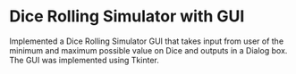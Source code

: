 # Dice Rolling Simulator with GUI
Implemented a Dice Rolling Simulator GUI that takes input from user of the minimum and maximum possible value on Dice and outputs in a Dialog box. The GUI was implemented using Tkinter. 
